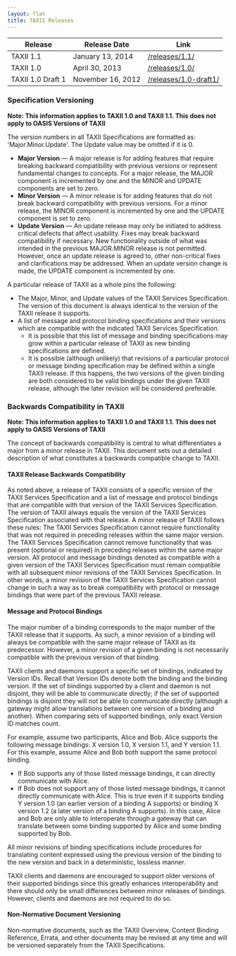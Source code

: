 ```yaml
---
layout: flat
title: TAXII Releases
---
```


|Release|Release Date|Link|
|-------|------------|---|
|TAXII 1.1|January 13, 2014|[/releases/1.1/](/releases/1.1/)|
|TAXII 1.0|April 30, 2013|[/releases/1.0/](/releases/1.0/)|
|TAXII 1.0 Draft 1|November 16, 2012|[/releases/1.0-draft1/](/releases/1.0-draft1/)|


### Specification Versioning
**Note: This information applies to TAXII 1.0 and TAXII 1.1. This does not apply to OASIS Versions of TAXII**

The version numbers in all TAXII Specifications are formatted as: 'Major.Minor.Update'. The Update value may be omitted if it is 0.

* **Major Version** — A major release is for adding features that require breaking backward compatibility with previous versions or represent fundamental changes to concepts. For a major release, the MAJOR component is incremented by one and the MINOR and UPDATE components are set to zero.
* **Minor Version** — A minor release is for adding features that do not break backward compatibility with previous versions. For a minor release, the MINOR component is incremented by one and the UPDATE component is set to zero.
* **Update Version** — An update release may only be initiated to address critical defects that affect usability. Fixes may break backward compatibility if necessary. New functionality outside of what was intended in the previous MAJOR.MINOR release is not permitted. However, once an update release is agreed to, other non-critical fixes and clarifications may be addressed. When an update version change is made, the UPDATE component is incremented by one.

A particular release of TAXII as a whole pins the following:

* The Major, Minor, and Update values of the TAXII Services Specification. The version of this document is always identical to the version of the TAXII release it supports.
* A list of message and protocol binding specifications and their versions which are compatible with the indicated TAXII Services Specification.
  * It is possible that this list of message and binding specifications may grow within a particular release of TAXII as new binding specifications are defined.
  * It is possible (although unlikely) that revisions of a particular protocol or message binding specification may be defined within a single TAXII release. If this happens, the two versions of the given binding are both considered to be valid bindings under the given TAXII release, although the later revision will be considered preferable.

 
### Backwards Compatibility in TAXII
**Note: This information applies to TAXII 1.0 and TAXII 1.1. This does not apply to OASIS Versions of TAXII**

The concept of backwards compatibility is central to what differentiates a major from a minor release in TAXII. This document sets out a detailed description of what constitutes a backwards compatible change to TAXII.

#### TAXII Release Backwards Compatibility
As noted above, a release of TAXII consists of a specific version of the TAXII Services Specification and a list of message and protocol bindings that are compatible with that version of the TAXII Services Specification. The version of TAXII always equals the version of the TAXII Services Specification associated with that release. A minor release of TAXII follows these rules:
The TAXII Services Specification cannot require functionality that was not required in preceding releases within the same major version.
The TAXII Services Specification cannot remove functionality that was present (optional or required) in preceding releases within the same major version.
All protocol and message bindings denoted as compatible with a given version of the TAXII Services Specification must remain compatible with all subsequent minor revisions of the TAXII Services Specification. In other words, a minor revision of the TAXII Services Specification cannot change in such a way as to break compatibility with protocol or message bindings that were part of the previous TAXII release.

#### Message and Protocol Bindings
The major number of a binding corresponds to the major number of the TAXII release that it supports. As such, a minor revision of a binding will always be compatible with the same major release of TAXII as its predecessor. However, a minor revision of a given binding is not necessarily compatible with the previous version of that binding.

TAXII clients and daemons support a specific set of bindings, indicated by Version IDs. Recall that Version IDs denote both the binding and the binding version. If the set of bindings supported by a client and daemon is not disjoint, they will be able to communicate directly; if the set of supported bindings is disjoint they will not be able to communicate directly (although a gateway might allow translations between one version of a binding and another). When comparing sets of supported bindings, only exact Version ID matches count.

For example, assume two participants, Alice and Bob. Alice supports the following message bindings: X version 1.0, X version 1.1, and Y version 1.1. For this example, assume Alice and Bob both support the same protocol binding.

* If Bob supports any of those listed message bindings, it can directly communicate with Alice.
* If Bob does not support any of those listed message bindings, it cannot directly communicate with Alice. This is true even if it supports binding Y version 1.0 (an earlier version of a binding A supports) or binding X version 1.2 (a later version of a binding A supports). In this case, Alice and Bob are only able to interoperate through a gateway that can translate between some binding supported by Alice and some binding supported by Bob.

All minor revisions of binding specifications include procedures for translating content expressed using the previous version of the binding to the new version and back in a deterministic, lossless manner.

TAXII clients and daemons are encouraged to support older versions of their supported bindings since this greatly enhances interoperability and there should only be small differences between minor releases of bindings. However, clients and daemons are not required to do so.

#### Non-Normative Document Versioning
Non-normative documents, such as the TAXII Overview, Content Binding Reference, Errata, and other documents may be revised at any time and will be versioned separately from the TAXII Specifications.
